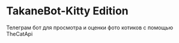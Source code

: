 <h1> TakaneBot-Kitty Edition </h1>
<p1> Телеграм бот для просмотра и оценки фото котиков с помощью TheCatApi </p1>

